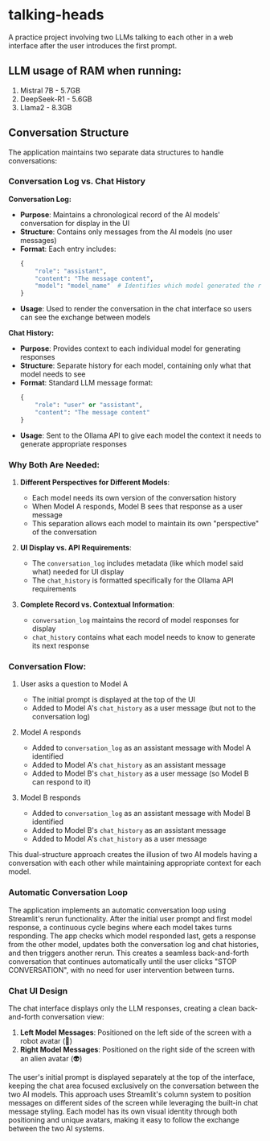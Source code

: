 # talking-heads
A practice project involving two LLMs talking to each other in a web interface after the user introduces the first prompt.

## LLM usage of RAM when running:
1) Mistral 7B - 5.7GB
2) DeepSeek-R1 - 5.6GB
3) Llama2 - 8.3GB

## Conversation Structure

The application maintains two separate data structures to handle conversations:

### Conversation Log vs. Chat History

**Conversation Log:**
- **Purpose**: Maintains a chronological record of the AI models' conversation for display in the UI
- **Structure**: Contains only messages from the AI models (no user messages)
- **Format**: Each entry includes:
  ```python
  {
      "role": "assistant",
      "content": "The message content",
      "model": "model_name"  # Identifies which model generated the response
  }
  ```
- **Usage**: Used to render the conversation in the chat interface so users can see the exchange between models

**Chat History:**
- **Purpose**: Provides context to each individual model for generating responses
- **Structure**: Separate history for each model, containing only what that model needs to see
- **Format**: Standard LLM message format:
  ```python
  {
      "role": "user" or "assistant",
      "content": "The message content"
  }
  ```
- **Usage**: Sent to the Ollama API to give each model the context it needs to generate appropriate responses

### Why Both Are Needed:

1. **Different Perspectives for Different Models**:
   - Each model needs its own version of the conversation history
   - When Model A responds, Model B sees that response as a user message
   - This separation allows each model to maintain its own "perspective" of the conversation

2. **UI Display vs. API Requirements**:
   - The `conversation_log` includes metadata (like which model said what) needed for UI display
   - The `chat_history` is formatted specifically for the Ollama API requirements

3. **Complete Record vs. Contextual Information**:
   - `conversation_log` maintains the record of model responses for display
   - `chat_history` contains what each model needs to know to generate its next response

### Conversation Flow:

1. User asks a question to Model A
   - The initial prompt is displayed at the top of the UI
   - Added to Model A's `chat_history` as a user message (but not to the conversation log)

2. Model A responds
   - Added to `conversation_log` as an assistant message with Model A identified
   - Added to Model A's `chat_history` as an assistant message
   - Added to Model B's `chat_history` as a user message (so Model B can respond to it)

3. Model B responds
   - Added to `conversation_log` as an assistant message with Model B identified
   - Added to Model B's `chat_history` as an assistant message
   - Added to Model A's `chat_history` as a user message

This dual-structure approach creates the illusion of two AI models having a conversation with each other while maintaining appropriate context for each model.

### Automatic Conversation Loop

The application implements an automatic conversation loop using Streamlit's rerun functionality. After the initial user prompt and first model response, a continuous cycle begins where each model takes turns responding. The app checks which model responded last, gets a response from the other model, updates both the conversation log and chat histories, and then triggers another rerun. This creates a seamless back-and-forth conversation that continues automatically until the user clicks "STOP CONVERSATION", with no need for user intervention between turns.

### Chat UI Design

The chat interface displays only the LLM responses, creating a clean back-and-forth conversation view:

1. **Left Model Messages**: Positioned on the left side of the screen with a robot avatar (🤖)
2. **Right Model Messages**: Positioned on the right side of the screen with an alien avatar (👽)

The user's initial prompt is displayed separately at the top of the interface, keeping the chat area focused exclusively on the conversation between the two AI models. This approach uses Streamlit's column system to position messages on different sides of the screen while leveraging the built-in chat message styling. Each model has its own visual identity through both positioning and unique avatars, making it easy to follow the exchange between the two AI systems.


